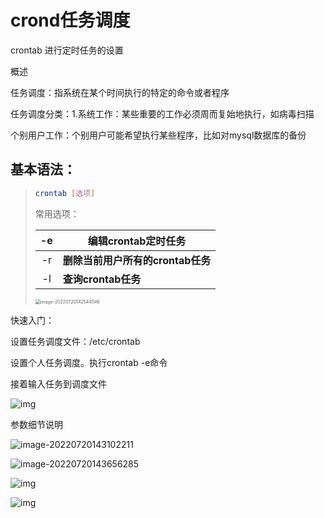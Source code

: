 # crond任务调度

crontab 进行定时任务的设置

概述

任务调度：指系统在某个时间执行的特定的命令或者程序

任务调度分类：1.系统工作：某些重要的工作必须周而复始地执行，如病毒扫描

个别用户工作：个别用户可能希望执行某些程序，比如对mysql数据库的备份



## 基本语法：

> ```bash
> crontab [选项]
> ```
>
> 常用选项：
>
> |  -e  | **编辑crontab定时任务**           |
> | :--: | --------------------------------- |
> |  -r  | **删除当前用户所有的crontab任务** |
> |  -l  | **查询crontab任务**               |
>
> <img src="https://static.meowrain.cn/i/2022/07/20/nkofwo-3.png" alt="image-20220720142544546" style="zoom:50%;" />

快速入门：

设置任务调度文件：/etc/crontab

设置个人任务调度。执行crontab -e命令

接着输入任务到调度文件





![img](https://static.meowrain.cn/i/2022/07/20/nu49fa-3.png)

参数细节说明

![image-20220720143102211](https://static.meowrain.cn/i/2022/07/20/no00yp-3.png)

![image-20220720143656285](https://static.meowrain.cn/i/2022/07/20/nrarne-3.png)









![img](https://static.meowrain.cn/i/2022/07/20/p3hhq3-3.png)

![img](https://static.meowrain.cn/i/2022/07/20/p3iglp-3.png)